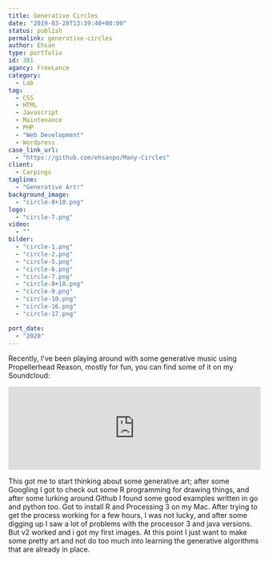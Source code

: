 ```yaml
---
title: Generative Circles
date: "2019-03-28T13:39:40+00:00"
status: publish
permalink: generative-circles
author: Ehsan
type: portfolio
id: 381
agancy: FreeLance
category:
  - Lab
tag:
  - CSS
  - HTML
  - Javascript
  - Maintenance
  - PHP
  - "Web Development"
  - Wordpress
case_link_url:
  - "https://github.com/ehsanpo/Many-Circles"
client:
  - Carpings
tagline:
  - "Generative Art!"
background_image:
  - "circle-8+10.png"
logo:
  - "circle-7.png"
video:
  - ""
bilder:
  - "circle-1.png"
  - "circle-2.png"
  - "circle-5.png"
  - "circle-6.png"
  - "circle-7.png"
  - "circle-8+10.png"
  - "circle-9.png"
  - "circle-10.png"
  - "circle-16.png"
  - "circle-17.png"

port_date:
  - "2020"
---
```


Recently, I've been playing around with some generative music using Propellerhead Reason, mostly for fun, you can find some of it on my Soundcloud:

<iframe width="100%" height="166" scrolling="no" frameborder="no" allow="autoplay" src="https://w.soundcloud.com/player/?url=https%3A//api.soundcloud.com/tracks/1172751727&color=%23ff5500&auto_play=false&hide_related=true&show_comments=false&show_user=true&show_reposts=false&show_teaser=false"></iframe>

This got me to start thinking about some generative art; after some Googling I got to check out some R programming for drawing things, and after some lurking around Github I found some good examples written in go and python too. Got to install R and Processing 3 on my Mac. After trying to get the process working for a few hours, I was not lucky, and after some digging up I saw a lot of problems with the processor 3 and java versions. But v2 worked and i got my first images.
At this point I just want to make some pretty art and not do too much into learning the generative algorithms that are already in place.
